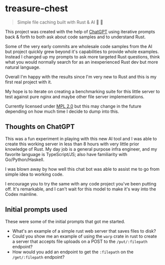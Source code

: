 # treasure-chest
> Simple file caching built with Rust & AI 🦀 🦾


This project was created with the help of [ChatGPT](https://chat.openai.com/) using iterative prompts back & forth to both ask about code samples and to understand Rust.

Some of the very early commits are wholesale code samples from the AI but project quickly grew beyond it's capabilities to provide whole examples. Instead I changed up my prompts to ask more targeted Rust questions, think what you would normally search for as an inexperienced Rust dev but more natural language.

Overall I'm happy with the results since I'm very new to Rust and this is my first real project with it.

My hope is to iterate on creating a benchmarking suite for this little server to test against pure nginx and maybe other file server implementations.


Currently licensed under [MPL 2.0](./LICENSE) but this may change in the future depending on how much time I decide to dump into this.

## Thoughts on ChatGPT

This was a fun experiment in playing with this new AI tool and I was able to create this working server in less than 8 hours with very little prior knowledge of Rust. My day job is a general purpose infra engineer, and my favorite language is TypeScript/JS; also have familiarity with Go/Python/Haskell.

I was blown away by how well this chat bot was able to assist me to go from simple idea to working code.

I encourage you to try the same with any code project you've been putting off. It's remarkable, and I can't wait for this model to make it's way into the Codex mainline.

## Initial prompts used
These were some of the initial prompts that got me started.

- What's an example of a simple rust web server that saves files to disk?
- Could you show me an example of using the `warp` crate in rust to create a server that accepts file uploads on a POST to the `/put/:filepath` endpoint?
- How would you add an endpoint to get the `:filepath` on the `/get/:filepath` endpoint?
